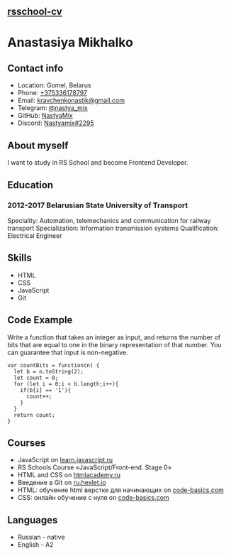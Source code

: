  ## [rsschool-cv](https://nastyamix.github.io/rsschool-cv/)
# Anastasiya Mikhalko
## Contact info
* Location: Gomel, Belarus
* Phone: [+375336178797](tel:+375336178797)
* Email: [kravchenkonastik@gmail.com](mailto:kravchenkonastik@gmail.com)
* Telegram: [@nastya_mix](https://t.me/nastya_mix)
* GitHub: [NastyaMix](https://github.com/NastyaMix)
* Discord: [Nastyamix#2295](https://discord.gg/PYAaww5u)
## About myself
I want to study in RS School and become Frontend Developer.
## Education
### 2012-2017 Belarusian State University of Transport
Speciality: Automation, telemechanics and communication for railway transport
Specialization: Information transmission systems
Qualification: Electrical Engineer
## Skills
* HTML
* CSS
* JavaScript
* Git
## Code Example
Write a function that takes an integer as input, and returns the number of bits that are equal to one in the binary representation of that number. You can guarantee that input is non-negative.

```
var countBits = function(n) {
  let b = n.toString(2);
  let count = 0;
  for (let i = 0;i < b.length;i++){
    if(b[i] == '1'){
      count++;
    }
  }
  return count;
}
```
## Courses
* JavaScript on [learn.javascript.ru](https://learn.javascript.ru/)
* RS Schools Course «JavaScript/Front-end. Stage 0»
* HTML and CSS on [htmlacademy.ru](https://htmlacademy.ru/courses/basic-html-css)
* Введение в Git on [ru.hexlet.io](https://ru.hexlet.io/courses/intro_to_git/goto)
* HTML: обучение html верстке для начинающих on  [code-basics.com](https://code-basics.com/ru/languages/htm)
* CSS: онлайн обучение с нуля on  [code-basics.com](https://code-basics.com/ru/languages/css)
## Languages
* Russian - native
* English - A2